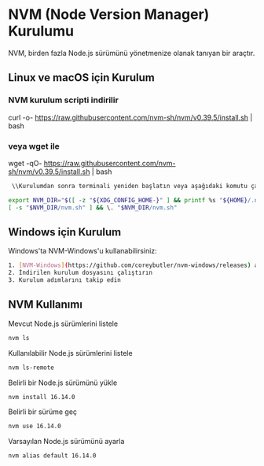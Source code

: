 # NVM (Node Version Manager) Kurulumu

NVM, birden fazla Node.js sürümünü yönetmenize olanak tanıyan bir araçtır.
## Linux ve macOS için Kurulum

### NVM kurulum scripti indirilir
curl -o- https://raw.githubusercontent.com/nvm-sh/nvm/v0.39.5/install.sh | bash

### veya wget ile
wget -qO- https://raw.githubusercontent.com/nvm-sh/nvm/v0.39.5/install.sh | bash
```sh
 \\Kurulumdan sonra terminali yeniden başlatın veya aşağıdaki komutu çalıştırın:

export NVM_DIR="$([ -z "${XDG_CONFIG_HOME-}" ] && printf %s "${HOME}/.nvm" || printf %s "${XDG_CONFIG_HOME}/nvm")"
[ -s "$NVM_DIR/nvm.sh" ] && \. "$NVM_DIR/nvm.sh"
```
## Windows için Kurulum

Windows'ta NVM-Windows'u kullanabilirsiniz:
```sh
1. [NVM-Windows](https://github.com/coreybutler/nvm-windows/releases) adresinden en son sürümü indirin
2. İndirilen kurulum dosyasını çalıştırın
3. Kurulum adımlarını takip edin
```
## NVM Kullanımı

 Mevcut Node.js sürümlerini listele
 ```sh
nvm ls
```
 Kullanılabilir Node.js sürümlerini listele
 ```sh
nvm ls-remote
```
 Belirli bir Node.js sürümünü yükle
 ```sh
nvm install 16.14.0
```
 Belirli bir sürüme geç
 ```sh
nvm use 16.14.0
```
 Varsayılan Node.js sürümünü ayarla
 ```sh
nvm alias default 16.14.0
```
